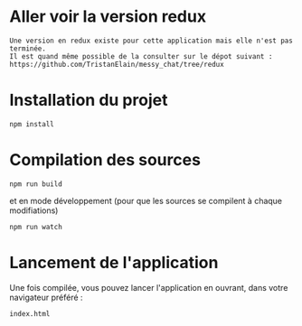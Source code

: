 # Aller voir la version redux

    Une version en redux existe pour cette application mais elle n'est pas terminée.
    Il est quand même possible de la consulter sur le dépot suivant :
    https://github.com/TristanElain/messy_chat/tree/redux

# Installation du projet
    npm install

# Compilation des sources

    npm run build

et en mode développement (pour que les sources se compilent à chaque modifiations)

    npm run watch

# Lancement de l'application

Une fois compilée, vous pouvez lancer l'application en ouvrant, dans votre navigateur préféré :

    index.html
